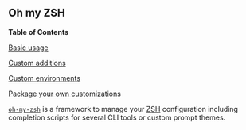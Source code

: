 ## Oh my ZSH

**Table of Contents**

[Basic usage](#module-programs-oh-my-zsh-usage)

[Custom additions](#module-programs-oh-my-zsh-additions)

[Custom environments](#module-programs-oh-my-zsh-environments)

[Package your own customizations](#module-programs-oh-my-zsh-packaging-customizations)

[`oh-my-zsh`](https://ohmyz.sh/) is a framework to manage your [ZSH](https://www.zsh.org/) configuration including completion scripts for several CLI tools or custom prompt themes.
